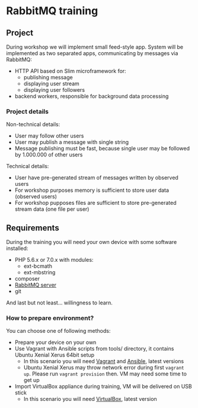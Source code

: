 # RabbitMQ training

## Project

During workshop we will implement small feed-style app. System will be implemented as two separated apps, communicating by messages via RabbitMQ:

- HTTP API based on Slim microframework for:
  - publishing message
  - displaying user stream
  - displaying user followers
- backend workers, responsible for background data processing

### Project details

Non-technical details:

- User may follow other users
- User may publish a message with single string
- Message publishing must be fast, because single user may be followed by 1.000.000 of other users

Technical details:
  
- User have pre-generated stream of messages written by observed users
- For workshop purposes memory is sufficient to store user data (observed users)
- For workshop pupposes files are sufficient to store pre-generated stream data (one file per user) 

## Requirements

During the training you will need your own device with some software installed:

- PHP 5.6.x or 7.0.x with modules:
  - ext-bcmath
  - ext-mbstring
- composer
- [RabbitMQ server](https://www.rabbitmq.com/download.html)
- git

And last but not least... willingness to learn.

### How to prepare environment?

You can choose one of following methods:

- Prepare your device on your own
- Use Vagrant with Ansible scripts from tools/ directory, it contains Ubuntu Xenial Xerus 64bit setup
  - In this scenario you will need [Vagrant](https://www.vagrantup.com) and [Ansible](https://www.ansible.com), latest versions
  - Ubuntu Xenial Xerus may throw network error during first  `vagrant up`. Please run `vagrant provision` then. VM may need some time to get up
- Import VirtualBox appliance during training, VM will be delivered on USB stick
  - In this scenario you will need [VirtualBox](https://www.virtualbox.org), latest version
